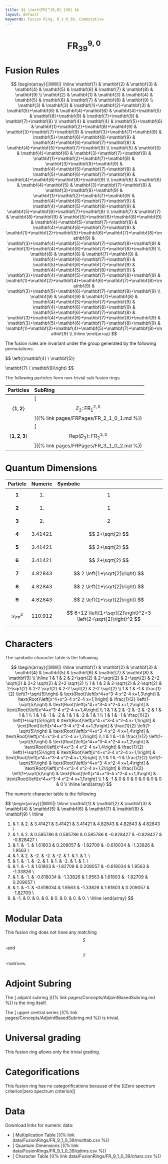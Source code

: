 ```yaml
---
title: $$ \text{FR}^{9,0}_{39} $$
layout: default
keywords: Fusion Ring, 9_1_0_39, Commutative
---
```

# $$ \text{FR}^{9,0}_{39} $$


# Fusion Rules

$$
\begin{array}{|lllllllll|}
\hline
 \mathbf{1} & \mathbf{2} & \mathbf{3} & \mathbf{4} & \mathbf{5} & \mathbf{6} & \mathbf{7} & \mathbf{8} & \mathbf{9} \\
 \mathbf{2} & \mathbf{1} & \mathbf{3} & \mathbf{4} & \mathbf{5} & \mathbf{6} & \mathbf{7} & \mathbf{8} & \mathbf{9} \\
 \mathbf{3} & \mathbf{3} & \mathbf{1}+\mathbf{2}+\mathbf{3} & \mathbf{5}+\mathbf{6} & \mathbf{4}+\mathbf{6} & \mathbf{4}+\mathbf{5} & \mathbf{8}+\mathbf{9} & \mathbf{7}+\mathbf{9} & \mathbf{7}+\mathbf{8} \\
 \mathbf{4} & \mathbf{4} & \mathbf{5}+\mathbf{6} & \mathbf{1}+\mathbf{2}+\mathbf{8}+\mathbf{9} & \mathbf{3}+\mathbf{7}+\mathbf{9} & \mathbf{3}+\mathbf{7}+\mathbf{8} & \mathbf{5}+\mathbf{6}+\mathbf{8}+\mathbf{9} & \mathbf{4}+\mathbf{6}+\mathbf{7}+\mathbf{8} & \mathbf{4}+\mathbf{5}+\mathbf{7}+\mathbf{9} \\
 \mathbf{5} & \mathbf{5} & \mathbf{4}+\mathbf{6} & \mathbf{3}+\mathbf{7}+\mathbf{9} & \mathbf{1}+\mathbf{2}+\mathbf{7}+\mathbf{8} & \mathbf{3}+\mathbf{8}+\mathbf{9} & \mathbf{4}+\mathbf{5}+\mathbf{7}+\mathbf{8} & \mathbf{5}+\mathbf{6}+\mathbf{7}+\mathbf{9} & \mathbf{4}+\mathbf{6}+\mathbf{8}+\mathbf{9} \\
 \mathbf{6} & \mathbf{6} & \mathbf{4}+\mathbf{5} & \mathbf{3}+\mathbf{7}+\mathbf{8} & \mathbf{3}+\mathbf{8}+\mathbf{9} & \mathbf{1}+\mathbf{2}+\mathbf{7}+\mathbf{9} & \mathbf{4}+\mathbf{6}+\mathbf{7}+\mathbf{9} & \mathbf{4}+\mathbf{5}+\mathbf{8}+\mathbf{9} & \mathbf{5}+\mathbf{6}+\mathbf{7}+\mathbf{8} \\
 \mathbf{7} & \mathbf{7} & \mathbf{8}+\mathbf{9} & \mathbf{5}+\mathbf{6}+\mathbf{8}+\mathbf{9} & \mathbf{4}+\mathbf{5}+\mathbf{7}+\mathbf{8} & \mathbf{4}+\mathbf{6}+\mathbf{7}+\mathbf{9} & \mathbf{1}+\mathbf{2}+\mathbf{5}+\mathbf{6}+\mathbf{7}+\mathbf{8}+\mathbf{9} & \mathbf{3}+\mathbf{4}+\mathbf{5}+\mathbf{7}+\mathbf{8}+\mathbf{9} & \mathbf{3}+\mathbf{4}+\mathbf{6}+\mathbf{7}+\mathbf{8}+\mathbf{9} \\
 \mathbf{8} & \mathbf{8} & \mathbf{7}+\mathbf{9} & \mathbf{4}+\mathbf{6}+\mathbf{7}+\mathbf{8} & \mathbf{5}+\mathbf{6}+\mathbf{7}+\mathbf{9} & \mathbf{4}+\mathbf{5}+\mathbf{8}+\mathbf{9} & \mathbf{3}+\mathbf{4}+\mathbf{5}+\mathbf{7}+\mathbf{8}+\mathbf{9} & \mathbf{1}+\mathbf{2}+\mathbf{4}+\mathbf{6}+\mathbf{7}+\mathbf{8}+\mathbf{9} & \mathbf{3}+\mathbf{5}+\mathbf{6}+\mathbf{7}+\mathbf{8}+\mathbf{9} \\
 \mathbf{9} & \mathbf{9} & \mathbf{7}+\mathbf{8} & \mathbf{4}+\mathbf{5}+\mathbf{7}+\mathbf{9} & \mathbf{4}+\mathbf{6}+\mathbf{8}+\mathbf{9} & \mathbf{5}+\mathbf{6}+\mathbf{7}+\mathbf{8} & \mathbf{3}+\mathbf{4}+\mathbf{6}+\mathbf{7}+\mathbf{8}+\mathbf{9} & \mathbf{3}+\mathbf{5}+\mathbf{6}+\mathbf{7}+\mathbf{8}+\mathbf{9} & \mathbf{1}+\mathbf{2}+\mathbf{4}+\mathbf{5}+\mathbf{7}+\mathbf{8}+\mathbf{9} \\
\hline
\end{array}
$$


The fusion rules are invariant under the group generated by the following permutations:

$$ \left\{(\mathbf{4} \ \mathbf{5}}

 \mathbf{7} \ \mathbf{8)\right\} $$


The following particles form non-trivial sub fusion rings

| Particles | SubRing |
| :------ | :------ |
| $$ \{\mathbf{1},\mathbf{2}\} $$ | [ $$ \mathbb{Z}_2:\ \text{FR}^{2,0}_{1} $$ ]({% link pages/FRPages/FR_2_1_0_1.md %}) |
| $$ \{\mathbf{1},\mathbf{2},\mathbf{3}\} $$ | [ $$ \left.\text{Rep(}D_3\right):\ \text{FR}^{3,0}_{2} $$ ]({% link pages/FRPages/FR_3_1_0_2.md %}) |


# Quantum Dimensions

| Particle | Numeric | Symbolic |
| :------ | :------ | :------ |
| $$ \mathbf{1} $$ | $$ 1. $$ | $$ 1 $$ |
| $$ \mathbf{2} $$ | $$ 1. $$ | $$ 1 $$ |
| $$ \mathbf{3} $$ | $$ 2. $$ | $$ 2 $$ |
| $$ \mathbf{4} $$ | $$ 3.41421 $$ | $$ 2+\sqrt{2} $$ |
| $$ \mathbf{5} $$ | $$ 3.41421 $$ | $$ 2+\sqrt{2} $$ |
| $$ \mathbf{6} $$ | $$ 3.41421 $$ | $$ 2+\sqrt{2} $$ |
| $$ \mathbf{7} $$ | $$ 4.82843 $$ | $$ 2 \left(1+\sqrt{2}\right) $$ |
| $$ \mathbf{8} $$ | $$ 4.82843 $$ | $$ 2 \left(1+\sqrt{2}\right) $$ |
| $$ \mathbf{9} $$ | $$ 4.82843 $$ | $$ 2 \left(1+\sqrt{2}\right) $$ |
| $$ \mathcal{D}_{FP}^2 $$ | $$ 110.912 $$ | $$ 6+12 \left(1+\sqrt{2}\right)^2+3 \left(2+\sqrt{2}\right)^2 $$ |

# Characters

The symbolic character table is the following

$$
\begin{array}{|lllllllll|}
\hline
 \mathbf{1} & \mathbf{2} & \mathbf{3} & \mathbf{4} & \mathbf{5} & \mathbf{6} & \mathbf{7} & \mathbf{8} & \mathbf{9} \\
\hline
 1 & 1 & 2 & 2+\sqrt{2} & 2+\sqrt{2} & 2+\sqrt{2} & 2+2 \sqrt{2} & 2+2 \sqrt{2} & 2+2 \sqrt{2} \\
 1 & 1 & 2 & 2-\sqrt{2} & 2-\sqrt{2} & 2-\sqrt{2} & 2-2 \sqrt{2} & 2-2 \sqrt{2} & 2-2 \sqrt{2} \\
 1 & 1 & -1 & \frac{1}{2} \left(1+\sqrt{5}\right) & \text{Root}\left[x^4+x^3-4 x^2-4 x+1,3\right] & \text{Root}\left[x^4+x^3-4 x^2-4 x+1,1\right] & \frac{1}{2} \left(1-\sqrt{5}\right) & \text{Root}\left[x^4+x^3-4 x^2-4 x+1,2\right] & \text{Root}\left[x^4+x^3-4 x^2-4 x+1,4\right] \\
 1 & 1 & 2 & -2 & -2 & -2 & 1 & 1 & 1 \\
 1 & 1 & -1 & -2 & 1 & 1 & -2 & 1 & 1 \\
 1 & 1 & -1 & \frac{1}{2} \left(1+\sqrt{5}\right) & \text{Root}\left[x^4+x^3-4 x^2-4 x+1,1\right] & \text{Root}\left[x^4+x^3-4 x^2-4 x+1,3\right] & \frac{1}{2} \left(1-\sqrt{5}\right) & \text{Root}\left[x^4+x^3-4 x^2-4 x+1,4\right] & \text{Root}\left[x^4+x^3-4 x^2-4 x+1,2\right] \\
 1 & 1 & -1 & \frac{1}{2} \left(1-\sqrt{5}\right) & \text{Root}\left[x^4+x^3-4 x^2-4 x+1,2\right] & \text{Root}\left[x^4+x^3-4 x^2-4 x+1,4\right] & \frac{1}{2} \left(1+\sqrt{5}\right) & \text{Root}\left[x^4+x^3-4 x^2-4 x+1,1\right] & \text{Root}\left[x^4+x^3-4 x^2-4 x+1,3\right] \\
 1 & 1 & -1 & \frac{1}{2} \left(1-\sqrt{5}\right) & \text{Root}\left[x^4+x^3-4 x^2-4 x+1,4\right] & \text{Root}\left[x^4+x^3-4 x^2-4 x+1,2\right] & \frac{1}{2} \left(1+\sqrt{5}\right) & \text{Root}\left[x^4+x^3-4 x^2-4 x+1,3\right] & \text{Root}\left[x^4+x^3-4 x^2-4 x+1,1\right] \\
 1 & -1 & 0 & 0 & 0 & 0 & 0 & 0 & 0 \\
\hline
\end{array}
$$

The numeric character table is the following

$$
\begin{array}{|lllllllll|}
\hline
 \mathbf{1} & \mathbf{2} & \mathbf{3} & \mathbf{4} & \mathbf{5} & \mathbf{6} & \mathbf{7} & \mathbf{8} & \mathbf{9} \\
\hline
 1. & 1. & 2. & 3.41421 & 3.41421 & 3.41421 & 4.82843 & 4.82843 & 4.82843 \\
 1. & 1. & 2. & 0.585786 & 0.585786 & 0.585786 & -0.828427 & -0.828427 & -0.828427 \\
 1. & 1. & -1. & 1.61803 & 0.209057 & -1.82709 & -0.618034 & -1.33826 & 1.9563 \\
 1. & 1. & 2. & -2. & -2. & -2. & 1. & 1. & 1. \\
 1. & 1. & -1. & -2. & 1. & 1. & -2. & 1. & 1. \\
 1. & 1. & -1. & 1.61803 & -1.82709 & 0.209057 & -0.618034 & 1.9563 & -1.33826 \\
 1. & 1. & -1. & -0.618034 & -1.33826 & 1.9563 & 1.61803 & -1.82709 & 0.209057 \\
 1. & 1. & -1. & -0.618034 & 1.9563 & -1.33826 & 1.61803 & 0.209057 & -1.82709 \\
 1. & -1. & 0. & 0. & 0. & 0. & 0. & 0. & 0. \\
\hline
\end{array}
$$

# Modular Data

This fusion ring does not have any matching $$ S $$-and $$ T $$-matrices.

# Adjoint Subring

The [ adjoint subring ]({% link pages/Concepts/AdjointBasedSubring.md %}) is the ring itself.

The [ upper central series ]({% link pages/Concepts/AdjointBasedSubring.md %}) is trivial.

# Universal grading

This fusion ring allows only the trivial grading.

# Categorifications

This fusion ring has no categorifications because of the [[Zero spectrum criterion|zero spectrum criterion]]

# Data

Download links for numeric data:

* [ Multiplication Table ]({% link data/FusionRings/FR_9_1_0_39/multtab.csv %})
* [ Quantum Dimensions ]({% link data/FusionRings/FR_9_1_0_39/qdims.csv %})
* [ Character Table ]({% link data/FusionRings/FR_9_1_0_39/chars.csv %})